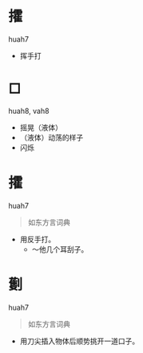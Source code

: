 # 攉
huah7
- 挥手打

# □
huah8, vah8
- 摇晃（液体）
- （液体）动荡的样子
- 闪烁

# 攉
huah7
> 如东方言词典
- 用反手打。
  - ～他几个耳刮子。

# 劐
huah7
> 如东方言词典
- 用刀尖插入物体后顺势挑开一道口子。
